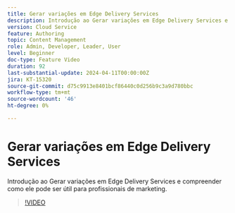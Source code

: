 ```yaml
---
title: Gerar variações em Edge Delivery Services
description: Introdução ao Gerar variações em Edge Delivery Services e compreender como ele pode ser útil para profissionais de marketing.
version: Cloud Service
feature: Authoring
topic: Content Management
role: Admin, Developer, Leader, User
level: Beginner
doc-type: Feature Video
duration: 92
last-substantial-update: 2024-04-11T00:00:00Z
jira: KT-15320
source-git-commit: d75c9913e8401bcf86440c0d256b9c3a9d780bbc
workflow-type: tm+mt
source-wordcount: '46'
ht-degree: 0%

---
```



# Gerar variações em Edge Delivery Services

Introdução ao Gerar variações em Edge Delivery Services e compreender como ele pode ser útil para profissionais de marketing.

>[!VIDEO](https://video.tv.adobe.com/v/3428304/?learn=on)

